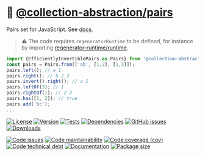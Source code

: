 :cherries: [@collection-abstraction/pairs](https://collection-abstraction.github.io/pairs)
==

Pairs set for JavaScript.
See [docs](https://collection-abstraction.github.io/pairs/index.html).

> :warning: The code requires `regeneratorRuntime` to be defined, for instance by importing
> [regenerator-runtime/runtime](https://www.npmjs.com/package/regenerator-runtime).

```js
import {EfficientlyInvertiblePairs as Pairs} from '@collection-abstraction/pairs';
const pairs = Pairs.from(['ab', [1,2], [1,3]]);
pairs.left(); // a 1
pairs.right(); // b 2 3
pairs.invert().right(); // a 1
pairs.leftOf(3); // 1
pairs.rightOf(1); // 2 3
pairs.has([1, 2]); // true
pairs.add('bc');
...
```

[![License](https://img.shields.io/github/license/collection-abstraction/pairs.svg)](https://raw.githubusercontent.com/collection-abstraction/pairs/main/LICENSE)
[![Version](https://img.shields.io/npm/v/@collection-abstraction/pairs.svg)](https://www.npmjs.org/package/@collection-abstraction/pairs)
[![Tests](https://img.shields.io/github/workflow/status/collection-abstraction/pairs/ci:test?event=push&label=tests)](https://github.com/collection-abstraction/pairs/actions/workflows/ci:test.yml?query=branch:main)
[![Dependencies](https://img.shields.io/librariesio/github/collection-abstraction/pairs.svg)](https://github.com/collection-abstraction/pairs/network/dependencies)
[![GitHub issues](https://img.shields.io/github/issues/collection-abstraction/pairs.svg)](https://github.com/collection-abstraction/pairs/issues)
[![Downloads](https://img.shields.io/npm/dm/@collection-abstraction/pairs.svg)](https://www.npmjs.org/package/@collection-abstraction/pairs)

[![Code issues](https://img.shields.io/codeclimate/issues/collection-abstraction/pairs.svg)](https://codeclimate.com/github/collection-abstraction/pairs/issues)
[![Code maintainability](https://img.shields.io/codeclimate/maintainability/collection-abstraction/pairs.svg)](https://codeclimate.com/github/collection-abstraction/pairs/trends/churn)
[![Code coverage (cov)](https://img.shields.io/codecov/c/gh/collection-abstraction/pairs/main.svg)](https://codecov.io/gh/collection-abstraction/pairs)
[![Code technical debt](https://img.shields.io/codeclimate/tech-debt/collection-abstraction/pairs.svg)](https://codeclimate.com/github/collection-abstraction/pairs/trends/technical_debt)
[![Documentation](https://collection-abstraction.github.io/pairs/badge.svg)](https://collection-abstraction.github.io/pairs/source.html)
[![Package size](https://img.shields.io/bundlephobia/minzip/@collection-abstraction/pairs)](https://bundlephobia.com/result?p=@collection-abstraction/pairs)
